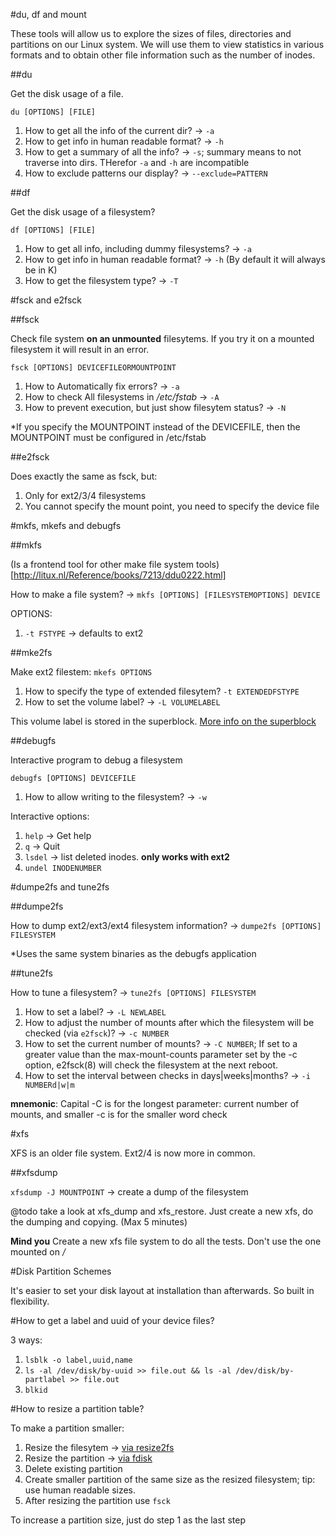 #du, df and mount

These tools will allow us to explore the sizes of files, directories and partitions on our Linux system. We will use them to view statistics in various formats and to obtain other file information such as the number of inodes.

##du

Get the disk usage of a file.

`du [OPTIONS] [FILE]`

1. How to get all the info of the current dir? -> `-a`
2. How to get info in human readable format? -> `-h`
3. How to get a summary of all the info? -> `-s`; summary means to not traverse into dirs. THerefor `-a` and `-h` are incompatible
4. How to exclude patterns our display? -> `--exclude=PATTERN`

##df

Get the disk usage of a filesystem?

`df [OPTIONS] [FILE]`
1. How to get all info, including dummy filesystems? -> `-a`
2. How to get info in human readable format? -> `-h` (By default it will always be in K)
3. How to get the filesystem type? -> `-T`

#fsck and e2fsck

##fsck

Check file system **on an unmounted** filesytems. If you try it on a mounted filesystem it will result in an error.

`fsck [OPTIONS] DEVICEFILEORMOUNTPOINT`
1. How to Automatically fix errors? -> `-a`
2. How to check All filesystems in */etc/fstab* -> `-A`
3. How to prevent execution, but just show filesytem status? -> `-N`

*If you specify the MOUNTPOINT instead of the DEVICEFILE, then the MOUNTPOINT must be configured in /etc/fstab

##e2fsck

Does exactly the same as fsck, but:

1. Only for ext2/3/4 filesystems
2. You cannot specify the mount point, you need to specify the device file

#mkfs, mkefs and debugfs

##mkfs

(Is a frontend tool for other make file system tools)[http://litux.nl/Reference/books/7213/ddu0222.html]

How to make a file system? -> `mkfs [OPTIONS] [FILESYSTEMOPTIONS] DEVICE`

OPTIONS:

1. `-t FSTYPE` -> defaults to ext2

##mke2fs

Make ext2 filestem: `mkefs OPTIONS`

1. How to specify the type of extended filesytem? `-t EXTENDEDFSTYPE`
2. How to set the volume label? -> `-L VOLUMELABEL`

This volume label is stored in the superblock. [More info on the superblock](https://www.cyberciti.biz/tips/understanding-unixlinux-filesystem-superblock.html)

##debugfs

Interactive program to debug a filesystem

`debugfs [OPTIONS] DEVICEFILE`

1. How to allow writing to the filesystem? -> `-w`

Interactive options:

1. `help` -> Get help
2. `q` -> Quit
3. `lsdel` -> list deleted inodes. **only works with ext2**
4. `undel INODENUMBER`

#dumpe2fs and tune2fs

##dumpe2fs

How to dump ext2/ext3/ext4 filesystem information? -> `dumpe2fs [OPTIONS] FILESYSTEM`

*Uses the same system binaries as the debugfs application

##tune2fs

How to tune a filesystem? -> `tune2fs [OPTIONS] FILESYSTEM`
1. How to set a label? -> `-L NEWLABEL`
2. How to adjust the number of mounts after which the filesystem will be checked (via `e2fsck`)? -> `-c NUMBER`
3. How to set the current number of mounts? -> `-C NUMBER`; If set to a greater value than the max-mount-counts parameter set by the -c option, e2fsck(8) will check the filesystem at the next reboot.
4. How to set the interval between checks in days|weeks|months? -> `-i NUMBERd|w|m`

**mnemonic**: Capital -C is for the longest parameter: current number of mounts, and smaller -c is for the smaller word check 

#xfs

XFS is an older file system. Ext2/4 is now more in common.

##xfsdump

`xfsdump -J MOUNTPOINT` -> create a dump of the filesystem

@todo take a look at xfs_dump and xfs_restore. Just create a new xfs, do the dumping and copying. (Max 5 minutes)

**Mind you** Create a new xfs file system to do all the tests. Don't use the one mounted on */*

#Disk Partition Schemes

It's easier to set your disk layout at installation than afterwards. So built in flexibility.

#How to get a label and uuid of your device files?

3 ways:

1. `lsblk -o label,uuid,name`
2. `ls -al /dev/disk/by-uuid >> file.out && ls -al /dev/disk/by-partlabel >> file.out`
3. `blkid`

#How to resize a partition table?

To make a partition smaller:
1. Resize the filesytem -> [via resize2fs](https://access.redhat.com/articles/1196333)
2. Resize the partition -> [via fdisk](https://access.redhat.com/articles/1190213)
  1. Delete existing partition
  2. Create smaller partition of the same size as the resized filesystem; tip: use human readable sizes.
3. After resizing the partition use `fsck`

To increase a partition size, just do step 1 as the last step

